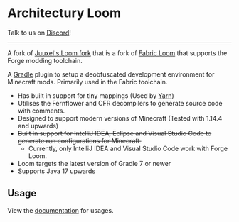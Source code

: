 # Architectury Loom

Talk to us on [Discord](https://discord.gg/C2RdJDpRBP)!

---

A fork of [Juuxel's Loom fork]("https://github.com/Juuxel/fabric-loom") that is a fork of [Fabric Loom](https://github.com/FabricMC/fabric-loom) that supports the Forge modding toolchain.

A [Gradle](https://gradle.org/) plugin to setup a deobfuscated development environment for Minecraft mods. Primarily used in the Fabric toolchain.

* Has built in support for tiny mappings (Used by [Yarn](https://github.com/FabricMC/yarn))
* Utilises the Fernflower and CFR decompilers to generate source code with comments.
* Designed to support modern versions of Minecraft (Tested with 1.14.4 and upwards)
* ~~Built in support for IntelliJ IDEA, Eclipse and Visual Studio Code to generate run configurations for Minecraft.~~
  - Currently, only IntelliJ IDEA and Visual Studio Code work with Forge Loom.
* Loom targets the latest version of Gradle 7 or newer 
* Supports Java 17 upwards

## Usage

View the [documentation](https://architectury.github.io/architectury-documentations/docs/forge_loom/) for usages.